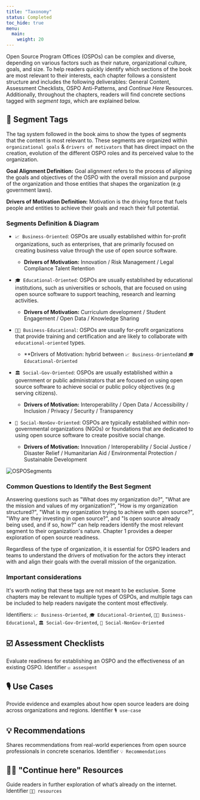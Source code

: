 ```yaml
---
title: "Taxonomy"
status: Completed
toc_hide: true
menu:
  main:
    weight: 20
---
```


Open Source Program Offices (OSPOs) can be complex and diverse, depending on various factors such as their nature, organizational culture, goals, and size. To help readers quickly identify which sections of the book are most relevant to their interests, each chapter follows a consistent structure and includes the following deliverables: General Content, Assessment Checklists, OSPO Anti-Patterns, and *Continue Here* Resources. Additionally, throughout the chapters, readers will find concrete sections tagged with *segment tags*, which are explained below.

## 🔖 Segment Tags

The tag system followed in the book aims to show the types of segments that the content is most relevant to. These segments are organized within `organizational goals` & `drivers of motivators` that has direct impact on the creation, evolution of the different OSPO roles and its perceived value to the organization.

**Goal Alignment Definition:**
Goal alignment refers to the process of aligning the goals and objectives of the OSPO
with the overall mission and purpose of the organization and those entities that shapes
the organization (e.g government laws).

**Drivers of Motivation Definition:**
Motivation is the driving force that fuels people and entities to achieve their goals and
reach their full potential.

### Segments Definition & Diagram

* `📈 Business-Oriented`: OSPOs are usually established within for-profit organizations, such as enterprises,
that are primarily focused on creating business value through the use of open source software.

  * **Drivers of Motivation:** Innovation / Risk Management / Legal Compliance Talent Retention

* `🎓 Educational-Oriented`: OSPOs are usually established by educational institutions, such as universities
or schools, that are focused on using open source software to support teaching, research and learning
activities.

  * **Drivers of Motivation:** Curriculum development / Student Engagement / Open Data / Knowledge Sharing

* `👩‍🏫 Business-Educational`: OSPOs are usually for-profit organizations that provide training and certification and are likely to collaborate
with `educational-oriented` types.

  * **Drivers of Motivation: hybrid between `📈 Business-Oriented`and `🎓 Educational-Oriented`

* `🏛 Social-Gov-Oriented`: OSPOs are usually established within a government or public administrators that are
focused on using open source software to achieve social or public policy objectives (e.g serving
citizens).

  * **Drivers of Motivation:** Interoperability / Open Data / Accessibility / Inclusion / Privacy / Security / Transparency

* `🌳 Social-NonGov-Oriented`: OSPOs are typically established within non-governmental organizations (NGOs) or foundations that are dedicated
to using open source software to create positive social change.

  * **Drivers of Motivation:** Innovation / Interoperability / Social Justice / Disaster Relief / Humanitarian Aid / Environmental Protection / Sustainable Development

![OSPOSegments](https://github.com/todogroup/ospology/assets/43671777/c589df58-dcba-4237-b95a-e8dd5228be81)


### Common Questions to Identify the Best Segment

Answering questions such as "What does my organization do?", "What are the mission and values of my organization?", "How is my organization structured?", "What is my organization trying to achieve with open source?", "Why are they investing in open source?", and "Is open source already being used, and if so, how?" can help readers identify the most relevant segment to their organization's nature. Chapter 1 provides a deeper exploration of open source readiness.

Regardless of the type of organization, it is essential for OSPO leaders and teams to understand the drivers of motivation for the actors they interact with and align their goals with the overall mission of the organization.

### Important considerations

It's worth noting that these tags are not meant to be exclusive. Some chapters may be relevant to multiple types of OSPOs, and multiple tags can be included to help readers navigate the content most effectively.

Identifiers:
`📈 Business-Oriented`,
`🎓 Educational-Oriented`,
`👩‍🏫 Business-Educational`,
`🏛 Social-Gov-Oriented`,
`🌳 Social-NonGov-Oriented`

## ☑️ Assessment Checklists

Evaluate readiness for establishing an OSPO and the effectiveness of an existing OSPO. Identifier `☑️ assespent`

## 🎙 Use Cases

Provide evidence and examples about how open source leaders are doing across organizations and regions. Identifier `🎙 use-case`

## 💡 Recommendations

Shares recommendations from real-world experiences from open source professionals in concrete scenarios. Identifier `💡 Recommendations`

## 🧑‍🏫 "Continue here" Resources

Guide readers in further exploration of what’s already on the internet. Identifier `🧑‍🏫 resources`
